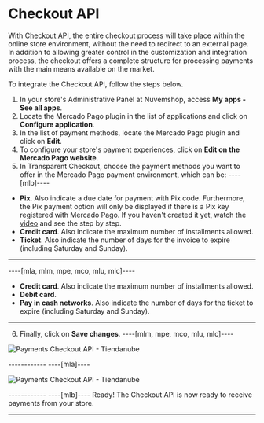 # Checkout API

With [Checkout API](/developers/en/docs/checkout-pro/landing), the entire checkout process will take place within the online store environment, without the need to redirect to an external page. In addition to allowing greater control in the customization and integration process, the checkout offers a complete structure for processing payments with the main means available on the market.

To integrate the Checkout API, follow the steps below.

1. In your store's Administrative Panel at Nuvemshop, access **My apps - See all apps**.
2. Locate the Mercado Pago plugin in the list of applications and click on **Configure application**.
3. In the list of payment methods, locate the Mercado Pago plugin and click on **Edit**.
4. To configure your store's payment experiences, click on **Edit on the Mercado Pago website**.
5. In Transparent Checkout, choose the payment methods you want to offer in the Mercado Pago payment environment, which can be:
----[mlb]----
* **Pix**. Also indicate a due date for payment with Pix code. Furthermore, the Pix payment option will only be displayed if there is a Pix key registered with Mercado Pago. If you haven't created it yet, watch the [video](https://www.youtube.com/watch?v=60tApKYVnkA) and see the step by step.
* **Credit card**. Also indicate the maximum number of installments allowed.
* **Ticket**. Also indicate the number of days for the invoice to expire (including Saturday and Sunday).
 
------------
----[mla, mlm, mpe, mco, mlu, mlc]----
* **Credit card**. Also indicate the maximum number of installments allowed.
* **Debit card**.
* **Pay in cash networks**. Also indicate the number of days for the ticket to expire (including Saturday and Sunday).

------------
6. Finally, click on **Save changes**.
----[mlm, mpe, mco, mlu, mlc]---- 
</center>

![Payments Checkout API - Tiendanube](nuvemshop/cho-api-mlm-es.gif)

</center>
------------
----[mla]---- 
</center>

![Payments Checkout API - Tiendanube](nuvemshop/cho-api-mla-es.png.png)

</center>
------------
----[mlb]---- 
Ready! The Checkout API is now ready to receive payments from your store.

------------